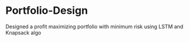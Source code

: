 # Portfolio-Design
Designed a profit maximizing portfolio with minimum risk using LSTM and Knapsack algo
